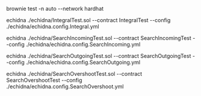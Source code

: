 brownie test -n auto --network hardhat

echidna ./echidna/IntegralTest.sol --contract IntegralTest --config ./echidna/echidna.config.Integral.yml

echidna ./echidna/SearchIncomingTest.sol --contract SearchIncomingTest --config ./echidna/echidna.config.SearchIncoming.yml

echidna ./echidna/SearchOutgoingTest.sol --contract SearchOutgoingTest --config ./echidna/echidna.config.SearchOutgoing.yml

echidna ./echidna/SearchOvershootTest.sol --contract SearchOvershootTest --config ./echidna/echidna.config.SearchOvershoot.yml